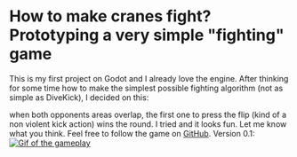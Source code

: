 # How to make cranes fight? Prototyping a very simple "fighting" game

This is my first project on Godot and I already love the engine. After thinking for some time how to make the simplest possible fighting algorithm (not as simple as DiveKick), I decided on this:

when both opponents areas overlap, the first one to press the flip (kind of a non violent kick action) wins the round. I tried and it looks fun. Let me know what you think. Feel free to follow the game on [GitHub](https://github.com/nikitamelni/Cute-Crainz). Version 0.1:
[![Gif of the gameplay](https://i.postimg.cc/d1RLvS3f/Peek-2021-02-19-22-21.gif)](https://postimg.cc/hzjS1s98)